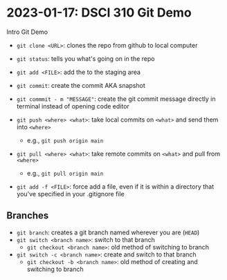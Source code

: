 # 2023-01-17: DSCI 310 Git Demo
Intro Git Demo

- `git clone <URL>`: clones the repo from github to local computer
- `git status`: tells you what's going on in the repo
- `git add <FILE>`: add the <FILE> to the staging area
-  `git commit`: create the commit AKA snapshot
- `git commmit - m "MESSAGE"`: create the git commit message directly in terminal instead of opening code editor
- `git push <where> <what>`: take local commits on `<what>` and send them into `<where>`
    - e.g., `git push origin main`
- `git pull <where> <what>`: take remote commits on `<what>` and pull from `<where>`
    - e.g., `git pull origin main`

- `git add -f <FILE>`: force add a file, even if it is within a directory that you've specified in your .gitignore file

## Branches
- `git branch`: creates a git branch named <branch> wherever you are (`HEAD`)
- `git switch <branch name>`: switch to that branch
    - `git checkout <branch name>`: old method of switching to branch
- `git switch -c <branch name>`: create and switch to that branch
    - `git checkout -b <branch name>`: old method of creating and switching to branch

